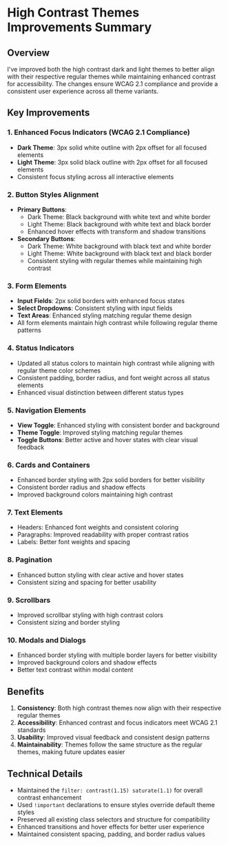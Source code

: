 # High Contrast Themes Improvements Summary

## Overview
I've improved both the high contrast dark and light themes to better align with their respective regular themes while maintaining enhanced contrast for accessibility. The changes ensure WCAG 2.1 compliance and provide a consistent user experience across all theme variants.

## Key Improvements

### 1. Enhanced Focus Indicators (WCAG 2.1 Compliance)
- **Dark Theme**: 3px solid white outline with 2px offset for all focused elements
- **Light Theme**: 3px solid black outline with 2px offset for all focused elements
- Consistent focus styling across all interactive elements

### 2. Button Styles Alignment
- **Primary Buttons**:
  - Dark Theme: Black background with white text and white border
  - Light Theme: Black background with white text and black border
  - Enhanced hover effects with transform and shadow transitions
- **Secondary Buttons**:
  - Dark Theme: White background with black text and white border
  - Light Theme: White background with black text and black border
  - Consistent styling with regular themes while maintaining high contrast

### 3. Form Elements
- **Input Fields**: 2px solid borders with enhanced focus states
- **Select Dropdowns**: Consistent styling with input fields
- **Text Areas**: Enhanced styling matching regular theme design
- All form elements maintain high contrast while following regular theme patterns

### 4. Status Indicators
- Updated all status colors to maintain high contrast while aligning with regular theme color schemes
- Consistent padding, border radius, and font weight across all status elements
- Enhanced visual distinction between different status types

### 5. Navigation Elements
- **View Toggle**: Enhanced styling with consistent border and background
- **Theme Toggle**: Improved styling matching regular themes
- **Toggle Buttons**: Better active and hover states with clear visual feedback

### 6. Cards and Containers
- Enhanced border styling with 2px solid borders for better visibility
- Consistent border radius and shadow effects
- Improved background colors maintaining high contrast

### 7. Text Elements
- Headers: Enhanced font weights and consistent coloring
- Paragraphs: Improved readability with proper contrast ratios
- Labels: Better font weights and spacing

### 8. Pagination
- Enhanced button styling with clear active and hover states
- Consistent sizing and spacing for better usability

### 9. Scrollbars
- Improved scrollbar styling with high contrast colors
- Consistent sizing and border styling

### 10. Modals and Dialogs
- Enhanced border styling with multiple border layers for better visibility
- Improved background colors and shadow effects
- Better text contrast within modal content

## Benefits

1. **Consistency**: Both high contrast themes now align with their respective regular themes
2. **Accessibility**: Enhanced contrast and focus indicators meet WCAG 2.1 standards
3. **Usability**: Improved visual feedback and consistent design patterns
4. **Maintainability**: Themes follow the same structure as the regular themes, making future updates easier

## Technical Details

- Maintained the `filter: contrast(1.15) saturate(1.1)` for overall contrast enhancement
- Used `!important` declarations to ensure styles override default theme styles
- Preserved all existing class selectors and structure for compatibility
- Enhanced transitions and hover effects for better user experience
- Maintained consistent spacing, padding, and border radius values